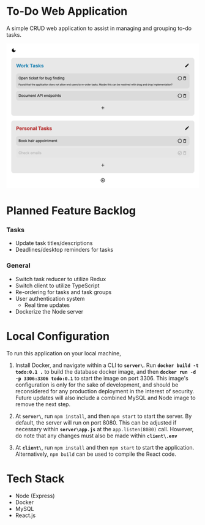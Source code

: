 # To-Do Web Application
A simple CRUD web application to assist in managing and grouping to-do tasks.

![Prototype application design](prototype_image.png)

# Planned Feature Backlog
### Tasks
- Update task titles/descriptions
- Deadlines/desktop reminders for tasks
### General
- Switch task reducer to utilize Redux
- Switch client to utilize TypeScript
- Re-ordering for tasks and task groups
- User authentication system
    - Real time updates
- Dockerize the Node server

# Local Configuration
To run this application on your local machine, 

1. Install Docker, and navigate within a CLI to **`server\`**. Run **`docker build -t todo:0.1 .`** to build the database docker image, and then **`docker run -d -p 3306:3306 todo:0.1`** to start the image on port 3306. This image's configuration is only for the sake of development, and should be reconsidered for any production deployment in the interest of security. Future updates will also include a combined MySQL and Node image to remove the next step. 

2. At **`server\`**, run `npm install`, and then `npm start` to start the server. By default, the server will run on port 8080. This can be adjusted if necessary within **`server\app.js`** at the `app.listen(8080)` call. However, do note that any changes must also be made within **`client\.env`**

3. At **`client\`**, run `npm install` and then `npm start` to start the application. Alternatively, `npm build` can be used to compile the React code. 

# Tech Stack
- Node (Express)
- Docker
- MySQL
- React.js
